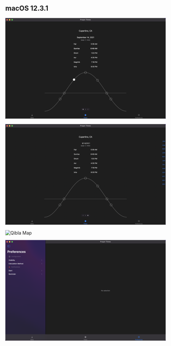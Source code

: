 ## macOS 12.3.1

![Today](0_today.png)

![Date Scrubber](1_date_scrub.png)

![Qibla Map](2_qibla_map.png)

![Preferences](3_preferences.png)

